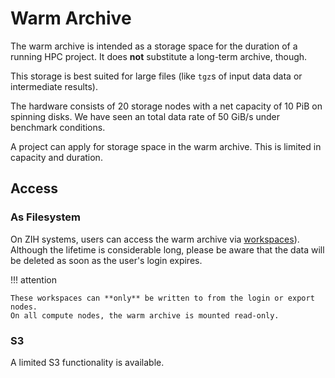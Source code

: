 # Warm Archive

The warm archive is intended as a storage space for the duration of a running HPC project.
It does **not** substitute a long-term archive, though.

This storage is best suited for large files (like `tgz`s of input data data or intermediate results).

The hardware consists of 20 storage nodes with a net capacity of 10 PiB on spinning disks.
We have seen an total data rate of 50 GiB/s under benchmark conditions.

A project can apply for storage space in the warm archive.
This is limited in capacity and
duration.

## Access

### As Filesystem

On ZIH systems, users can access the warm archive via [workspaces](workspaces.md)).
Although the lifetime is considerable long, please be aware that the data will be
deleted as soon as the user's login expires.

!!! attention

    These workspaces can **only** be written to from the login or export nodes.
    On all compute nodes, the warm archive is mounted read-only.

### S3

A limited S3 functionality is available.
